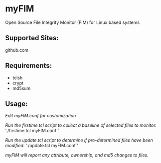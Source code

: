 # myFIM
Open Source File Integrity Monitor (FIM) for Linux based systems

## Supported Sites:
github.com

## Requirements:
- tclsh
- crypt
- md5sum

## Usage:
*Edit myFIM.conf for customization*

*Run the firstime.tcl script to collect a baseline of selected files to monitor.*
'./firstime.tcl myFIM.conf <password>'

*Run the update.tcl script to determine if pre-determined files have been modified.*
'./update.tcl myFIM.conf <password>'
  
*myFIM will report any attribute, ownership, and md5 changes to files.*

